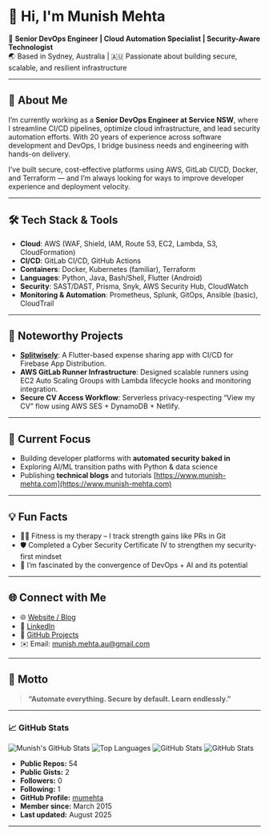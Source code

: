 # 👋 Hi, I'm Munish Mehta

🎯 **Senior DevOps Engineer | Cloud Automation Specialist | Security-Aware Technologist**  
🌏 Based in Sydney, Australia | 🇦🇺 Passionate about building secure, scalable, and resilient infrastructure

---

## 🔧 About Me

I’m currently working as a **Senior DevOps Engineer at Service NSW**, where I streamline CI/CD pipelines, optimize cloud infrastructure, and lead security automation efforts. With 20 years of experience across software development and DevOps, I bridge business needs and engineering with hands-on delivery.

I’ve built secure, cost-effective platforms using AWS, GitLab CI/CD, Docker, and Terraform — and I’m always looking for ways to improve developer experience and deployment velocity.

---

## 🛠️ Tech Stack & Tools

- **Cloud**: AWS (WAF, Shield, IAM, Route 53, EC2, Lambda, S3, CloudFormation)
- **CI/CD**: GitLab CI/CD, GitHub Actions
- **Containers**: Docker, Kubernetes (familiar), Terraform
- **Languages**: Python, Java, Bash/Shell, Flutter (Android)
- **Security**: SAST/DAST, Prisma, Snyk, AWS Security Hub, CloudWatch
- **Monitoring & Automation**: Prometheus, Splunk, GitOps, Ansible (basic), CloudTrail

---

## 🚀 Noteworthy Projects

- **[Splitwisely](https://github.com/mehtamunish/splitwisely)**: A Flutter-based expense sharing app with CI/CD for Firebase App Distribution.
- **AWS GitLab Runner Infrastructure**: Designed scalable runners using EC2 Auto Scaling Groups with Lambda lifecycle hooks and monitoring integration.
- **Secure CV Access Workflow**: Serverless privacy-respecting “View my CV” flow using AWS SES + DynamoDB + Netlify.

---

## 🧠 Current Focus

- Building developer platforms with **automated security baked in**
- Exploring AI/ML transition paths with Python & data science
- Publishing **technical blogs** and tutorials [https://www.munish-mehta.com](https://www.munish-mehta.com)

---

## 💡 Fun Facts

- 🏋️‍♀️ Fitness is my therapy – I track strength gains like PRs in Git
- 🛡️ Completed a Cyber Security Certificate IV to strengthen my security-first mindset
- 🤖 I’m fascinated by the convergence of DevOps + AI and its potential

---

## 🌐 Connect with Me

- 🌐 [Website / Blog](https://www.munish-mehta.com)
- 💼 [LinkedIn](https://www.linkedin.com/in/mehtamunish/)
- 🐙 [GitHub Projects](https://github.com/mehtamunish)
- ✉️ Email: munish.mehta.au@gmail.com

---

## 💬 Motto

> **“Automate everything. Secure by default. Learn endlessly.”**

---

### 📈 GitHub Stats
![Munish's GitHub Stats](https://github-readme-stats.vercel.app/api?username=mumehta&show_icons=true&theme=default)
![Top Languages](https://github-readme-stats.vercel.app/api/top-langs/?username=mumehta&layout=compact)
![GitHub Stats](https://mumehta-stats-mumehtas-projects.vercel.app/api?username=mumehta&show_icons=true&count_private=true&include_all_commits=true&cache_seconds=1800)
![GitHub Stats](https://mumehta-stats-mumehtas-projects.vercel.app/api?username=mumehta&show_icons=true&count_private=true&include_all_commits=true)
- **Public Repos:** 54
- **Public Gists:** 2
- **Followers:** 0
- **Following:** 1
- **GitHub Profile:** [mumehta](https://github.com/mumehta)
- **Member since:** March 2015
- **Last updated:** August 2025

---
